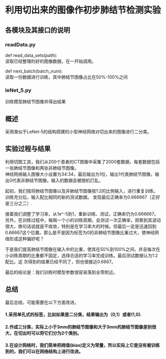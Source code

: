 利用切出来的图像作初步肺结节检测实验
==============================
各模块及其接口的说明
----------------------
### readData.py
def read_data_sets(path):</br>
读取已经整理的好的图像数据，在一开始调用。

def next_batch(batch_num):</br>
读取一份数据进行训练，其中肺结节图像占比在50%-100%之间

### leNet_5.py
训练模型肺结节图像并得出结果

概述
---------------
采用类似于LeNet-5的结构搭建的小型神经网络对切出来的图像进行二分类。

实验过程与结果
---------------

利用切图工具，我们从200个患者的CT图像中采集了2000套数据，每套数据包括一张肺结节图像和两张非肺结节图像。</br>
神经网络输入图像大小设置为34:34，最后输出为1位，输出1代表肺结节图像，输出0代表非肺结节图像。输入的数据会被随机打乱。</br>

起初，我们按将肺结节图像以及非肺结节图像按1:2的比例输入，进行重复训练。训练充分后，输入配比相同的新的测试数据。
发现最后正确率为0.666667（正好是三分之二）.</br>

接着我们调整了学习率，从1e^-5到1，重新训练、测试，正确率仍为0.666667。
另外，在训练过程中，每隔一个小的训练周期，会测试一次正确率，观察到其波动很大，换句话说就是不收敛，特别是在学习率大的时候。但最后一定是迅速回到
0.66667这个位置。那么是不是因为标签为0的非肺结节图像比重过大，使神经网络形成这种偏好呢？

于是我们提高肺结节图像在输入中的比重，使其在50%到100%之间，并且每次在小训练周期的比重都不固定，选择合适的学习率完成训练。最后测试数据认为1:2配比。这
次得到的结果已经不同了，但也很接近0.6667。

最后的结论是：我们训练时模型参数很容易落到全零附近。</br>

总结
-----------------
最后总结，可能需要在以下方面改进。

#### 1.采用单孔式的标签，比如如果是二分类，结果输出为（0,1）或者(1,0).
#### 2.作成三分类，实际上小于3mm的肺结节图像和大于3mm的肺结节图像差别很大，在切出时可以将它们分为2个类别。
#### 3.在设计网络时，我们简单把阀值(bias)定义为常量，所以实际上它是没有被训练到的，我们可以在网络结构上进行改进。



